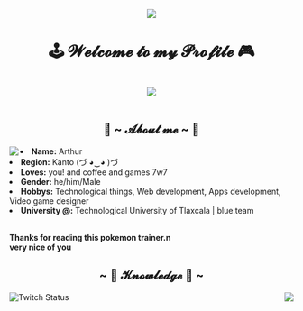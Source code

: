 <p align="center"><img src="https://i.imgur.com/A6bWGFl.gif"/></p>
<body>
<h1 align="center"> 🕹️ 𝓦𝓮𝓵𝓬𝓸𝓶𝓮 𝓽𝓸 𝓶𝔂 𝓟𝓻𝓸𝓯𝓲𝓵𝓮 🎮 </h1>
<br>
<div align="center">
<img src="https://user-images.githubusercontent.com/84205367/153332171-7868bfc9-9890-4473-91f4-264043627bfb.gif">
</div>
<br>
<div>
<h2 align="center"> 🐺 ~ 𝓐𝓫𝓸𝓾𝓽 𝓶𝓮 ~ 🐺 </h2>
<img src="https://user-images.githubusercontent.com/84205367/153334337-0926723e-4eef-4c0a-9d7a-35b486bbaa6b.gif" align="left">
<li>
<b>Name:</b> Arthur</li>
<li>
<b>Region:</b> Kanto  (づ ◕‿◕ )づ
</li>
<li>
<b>Loves:</b> you! and coffee and games 7w7
</li>
<li>
<b>Gender:</b> he/him/Male
</li>
<li>
<b>Hobbys:</b> Technological things, Web development, Apps development, Video game designer
</li>
<li>
<b>University @:</b> Technological University of Tlaxcala | blue.team
</li>
<br>
<p><b>     Thanks for reading this pokemon trainer.n<br>
                  very nice of you</b></p>
</div>
<div>
<h2 align="center">            ~ 📇 𝓚𝓷𝓸𝔀𝓵𝓮𝓭𝓰𝓮 📇 ~</h2>
<p>
<img src="https://user-images.githubusercontent.com/84205367/153422865-ea44cc49-2f28-405f-88b2-a044dde0b277.gif" align="right">
</div>
<div>
 <img alt="Twitch Status" src="https://img.shields.io/twitch/status/Seven_Mercury_393?style=social"> 
<!--<p align="center"><img src="https://img.shields.io/badge/adobe%20photoshop%20-%2331A8FF.svg?&style=for-the-badge&logo=adobe%20photoshop&logoColor=white"/> 
<img src="https://img.shields.io/badge/html5%20-%23E34F26.svg?&style=for-the-badge&logo=html5&logoColor=white"/> <img src="https://img.shields.io/badge/css3%20-%231572B6.svg?&style=for-the-badge&logo=css3&logoColor=white"/><br>
 <img src="https://img.shields.io/badge/node.js%20-%2343853D.svg?&style=for-the-badge&logo=node.js&logoColor=white"/> <img src="https://img.shields.io/badge/javascript%20-%23323330.svg?&style=for-the-badge&logo=javascript&logoColor=%23F7DF1E"/> <img src="https://img.shields.io/badge/git%20-%23F05033.svg?&style=for-the-badge&logo=git&logoColor=white"/> <br><br>
Im also very good at writing Guides like my Yuzu Emulator Guide or writing this shit here. Literally took me Hours to write this while hearing music. Also good @ Graphics Design, which i mostly post on Twitter, where a big part my Stuff already is sitting
</p>
<br>
<h2>           📝 ~ 𝓒𝓸𝓷𝓽𝓪𝓬𝓽 𝓶𝓮 ~ 📝</h2>
<img src="https://i.imgur.com/KXx0cCx.gif" align="right" width="373.5px" height="208.5px">
<br>
<p align="center">Hewe awe some of my <br>
most used s-s-sociaw things >~< xoxox</p>
<p align="center"><a href="https://twitter.com/PoolPartyAkali" target="_blank"><img src="https://img.shields.io/badge/PwoolPwatyAkwali%20-%231DA1F2.svg?&style=for-the-badge&logo=Twitter&logoColor=white"/></a> <a href="https://discord.me/cozythighs" target="_blank"><img src="https://img.shields.io/badge/CowzyThwighs%20-%237289DA.svg?&style=for-the-badge&logo=discord&logoColor=white"/></a></p>
<p align="center"><a href="https://twitch.tv/lillykali" target="_blank"><img src="https://img.shields.io/badge/Lillykali%20-%239146FF.svg?&style=for-the-badge&logo=Twitch&logoColor=white"/></a></p>
</div>
<br>
<div>
<h2 align="center">💖 ~ 𝓣𝓱𝓪𝓷𝓴𝓼 𝓯𝓸𝓻 𝓻𝓮𝓪𝓭𝓲𝓷𝓰! ~ 💖</h2>
<div align="center">
<img src="https://thumbs.gfycat.com/ElderlyNiceIsopod-size_restricted.gif">
</div>
<hr>
</div>
</div>
</body>
